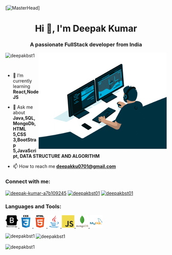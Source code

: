 [![MasterHead](https://developers.giphy.com/branch/master/static/api-512d36c09662682717108a38bbb5c57d.gif)]
<h1 align="center">Hi 👋, I'm Deepak Kumar</h1>
<h3 align="center">A passionate FullStack developer from India</h3>
<img src="./img.gif" align="right" alt="Coding" width="400">

<p align="left"> <img src="https://komarev.com/ghpvc/?username=deepakbst1&label=Profile%20views&color=0e75b6&style=flat" alt="deepakbst1" /> </p>

<p align="left"> <a href="https://twitter.com/" target="blank"><img src="https://img.shields.io/twitter/follow/?logo=twitter&style=for-the-badge" alt="" /></a> </p>

- 🌱 I’m currently learning **React,Node JS**

- 💬 Ask me about **Java,SQL,MongoDb,HTML 5,CSS 3,BootStrap 5,JavaScript, DATA STRUCTURE AND ALGORITHM**

- 📫 How to reach me **deepakku0701@gmail.com**

<h3 align="left">Connect with me:</h3>
<p align="left">
<a href="https://linkedin.com/in/deepak-kumar-a7b109245" target="blank"><img align="center" src="https://raw.githubusercontent.com/rahuldkjain/github-profile-readme-generator/master/src/images/icons/Social/linked-in-alt.svg" alt="deepak-kumar-a7b109245" height="30" width="40" /></a>
<a href="https://instagram.com/deepakbst01" target="blank"><img align="center" src="https://raw.githubusercontent.com/rahuldkjain/github-profile-readme-generator/master/src/images/icons/Social/instagram.svg" alt="deepakbst01" height="30" width="40" /></a>
<a href="https://www.leetcode.com/deepakbst01" target="blank"><img align="center" src="https://raw.githubusercontent.com/rahuldkjain/github-profile-readme-generator/master/src/images/icons/Social/leet-code.svg" alt="deepakbst01" height="30" width="40" /></a>
</p>

<h3 align="left">Languages and Tools:</h3>
<p align="left"> <a href="https://getbootstrap.com" target="_blank" rel="noreferrer"> <img src="https://raw.githubusercontent.com/devicons/devicon/master/icons/bootstrap/bootstrap-plain-wordmark.svg" alt="bootstrap" width="40" height="40"/> </a> <a href="https://www.w3schools.com/css/" target="_blank" rel="noreferrer"> <img src="https://raw.githubusercontent.com/devicons/devicon/master/icons/css3/css3-original-wordmark.svg" alt="css3" width="40" height="40"/> </a> <a href="https://www.w3.org/html/" target="_blank" rel="noreferrer"> <img src="https://raw.githubusercontent.com/devicons/devicon/master/icons/html5/html5-original-wordmark.svg" alt="html5" width="40" height="40"/> </a> <a href="https://www.java.com" target="_blank" rel="noreferrer"> <img src="https://raw.githubusercontent.com/devicons/devicon/master/icons/java/java-original.svg" alt="java" width="40" height="40"/> </a> <a href="https://developer.mozilla.org/en-US/docs/Web/JavaScript" target="_blank" rel="noreferrer"> <img src="https://raw.githubusercontent.com/devicons/devicon/master/icons/javascript/javascript-original.svg" alt="javascript" width="40" height="40"/> </a> <a href="https://www.mongodb.com/" target="_blank" rel="noreferrer"> <img src="https://raw.githubusercontent.com/devicons/devicon/master/icons/mongodb/mongodb-original-wordmark.svg" alt="mongodb" width="40" height="40"/> </a> <a href="https://www.mysql.com/" target="_blank" rel="noreferrer"> <img src="https://raw.githubusercontent.com/devicons/devicon/master/icons/mysql/mysql-original-wordmark.svg" alt="mysql" width="40" height="40"/> </a> </p>

<p><img align="left" src="https://github-readme-stats.vercel.app/api/top-langs?username=deepakbst1&show_icons=true&locale=en&layout=compact" alt="deepakbst1" /></p>

<p>&nbsp;<img align="center" src="https://github-readme-stats.vercel.app/api?username=deepakbst1&show_icons=true&locale=en" alt="deepakbst1" /></p>

<p><img align="center" src="https://github-readme-streak-stats.herokuapp.com/?user=deepakbst1&" alt="deepakbst1" /></p>
